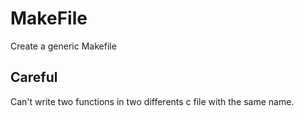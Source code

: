 # MakeFile

Create a generic Makefile

## Careful

Can't write two functions in two differents c file with the same name.
